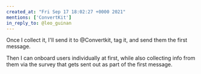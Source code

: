 ```yaml
---
created_at: "Fri Sep 17 18:02:27 +0000 2021"
mentions: ['ConvertKit']
in_reply_to: @leo_guinan
---
```


Once I collect it, I'll send it to @Convertkit, tag it, and send them the first message.

Then I can onboard users individually at first, while also collecting info from them via the survey that gets sent out as part of the first message.